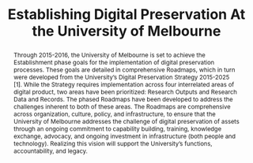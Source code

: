 ---
abstract: 'Through 2015-2016, the University of Melbourne is set to achieve the Establishment
  phase goals for the implementation of digital preservation processes. These goals
  are detailed in comprehensive Roadmaps, which in turn were developed from the University’s
  Digital Preservation Strategy 2015-2025 [1]. While the Strategy requires implementation
  across four interrelated areas of digital product, two areas have been prioritized:
  Research Outputs and Research Data and Records. The phased Roadmaps have been developed
  to address the challenges inherent to both of these areas. The Roadmaps are comprehensive
  across organization, culture, policy, and infrastructure, to ensure that the University
  of Melbourne addresses the challenge of digital preservation of assets through an
  ongoing commitment to capability building, training, knowledge exchange, advocacy,
  and ongoing investment in infrastructure (both people and technology). Realizing
  this vision will support the University’s functions, accountability, and legacy.'
creators:
- Weatherburn, Jaye
date: null
document_url: https://services.phaidra.univie.ac.at/api/object/o:502902/download
grand_parent: iPRES
institutions: []
keywords: []
landing_page_url: https://phaidra.univie.ac.at/o:502902
language: eng
layout: publication
license: CC BY-NC-SA 3.0 AT
notes_url: null
parent: iPRES 2016
publication_type: poster
size: 138167
slides_url: null
source_name: iPRES
title: Establishing Digital Preservation At the University of Melbourne
year: 2016
---